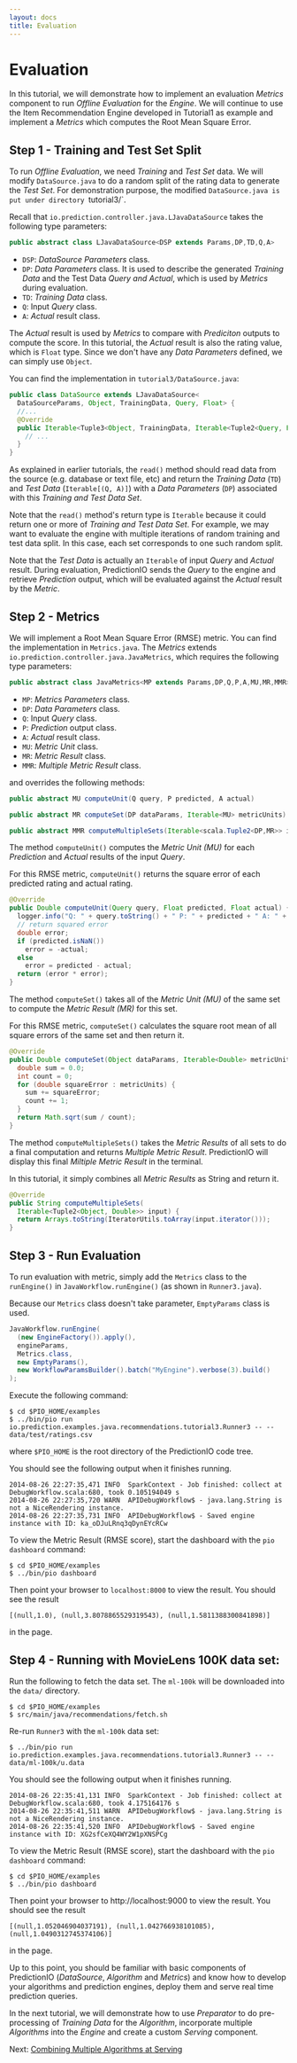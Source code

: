 ```yaml
---
layout: docs
title: Evaluation
---
```


# Evaluation

In this tutorial, we will demonstrate how to implement an evaluation *Metrics*
component to run *Offline Evaluation* for the *Engine*. We will continue to use
the Item Recommendation Engine developed in Tutorial1 as example and implement a
*Metrics* which computes the Root Mean Square Error.

## Step 1 - Training and Test Set Split

To run *Offline Evaluation*, we need *Training* and *Test Set* data. We will
modify `DataSource.java` to do a random split of the rating data to generate
the *Test Set*. For demonstration purpose, the modified `DataSource.java is put
under directory `tutorial3/`.

Recall that `io.prediction.controller.java.LJavaDataSource` takes the
following type parameters:

```java
public abstract class LJavaDataSource<DSP extends Params,DP,TD,Q,A>
```
- `DSP`: *DataSource Parameters* class.
- `DP`: *Data Parameters* class. It is used to describe the generated *Training
  Data* and the Test Data *Query and Actual*, which is used by *Metrics* during
  evaluation.
- `TD`: *Training Data* class.
- `Q`: Input *Query* class.
- `A`: *Actual* result class.

The *Actual* result is used by *Metrics* to compare with *Prediciton* outputs to
compute the score. In this tutorial, the *Actual* result is also the rating
value, which is `Float` type. Since we don't have any *Data Parameters* defined,
we can simply use `Object`.

You can find the implementation in `tutorial3/DataSource.java`:

```java
public class DataSource extends LJavaDataSource<
  DataSourceParams, Object, TrainingData, Query, Float> {
  //...
  @Override
  public Iterable<Tuple3<Object, TrainingData, Iterable<Tuple2<Query, Float>>>> read() {
    // ...
  }
}
```

As explained in earlier tutorials, the `read()` method should read data from the
source (e.g. database or text file, etc) and return the *Training Data* (`TD`)
and *Test Data* (`Iterable[(Q, A)]`) with a *Data Parameters* (`DP`) associated
with this *Training and Test Data Set*.

Note that the `read()` method's return type is `Iterable` because it could
return one or more of *Training and Test Data Set*. For example, we may want to
evaluate the engine with multiple iterations of random training and test data
split. In this case, each set corresponds to one such random split.

Note that the *Test Data* is actually an `Iterable` of input *Query* and
*Actual* result. During evaluation, PredictionIO sends the *Query* to the engine
and retrieve *Prediction* output, which will be evaluated against the *Actual*
result by the *Metric*.


## Step 2 - Metrics

We will implement a Root Mean Square Error (RMSE) metric. You can find the
implementation in `Metrics.java`. The *Metrics* extends
`io.prediction.controller.java.JavaMetrics`, which requires the following type
parameters:

```java
public abstract class JavaMetrics<MP extends Params,DP,Q,P,A,MU,MR,MMR>
```
- `MP`: *Metrics Parameters* class.
- `DP`: *Data Parameters* class.
- `Q`: Input *Query* class.
- `P`: *Prediction* output class.
- `A`: *Actual* result class.
- `MU`: *Metric Unit* class.
- `MR`: *Metric Result* class.
- `MMR`: *Multiple Metric Result* class.

and overrides the following methods:

```java
public abstract MU computeUnit(Q query, P predicted, A actual)

public abstract MR computeSet(DP dataParams, Iterable<MU> metricUnits)

public abstract MMR computeMultipleSets(Iterable<scala.Tuple2<DP,MR>> input)
```

The method `computeUnit()` computes the *Metric Unit (MU)* for each *Prediction*
and *Actual* results of the input *Query*.

For this RMSE metric, `computeUnit()` returns the square error of each
predicted rating and actual rating.

```java
@Override
public Double computeUnit(Query query, Float predicted, Float actual) {
  logger.info("Q: " + query.toString() + " P: " + predicted + " A: " + actual);
  // return squared error
  double error;
  if (predicted.isNaN())
    error = -actual;
  else
    error = predicted - actual;
  return (error * error);
}
```

The method `computeSet()` takes all of the *Metric Unit (MU)* of the same set to
compute the *Metric Result (MR)* for this set.

For this RMSE metric, `computeSet()` calculates the square root mean of all
square errors of the same set and then return it.

```java
@Override
public Double computeSet(Object dataParams, Iterable<Double> metricUnits) {
  double sum = 0.0;
  int count = 0;
  for (double squareError : metricUnits) {
    sum += squareError;
    count += 1;
  }
  return Math.sqrt(sum / count);
}
```

The method `computeMultipleSets()` takes the *Metric Results* of all sets to do
a final computation and returns *Multiple Metric Result*. PredictionIO will
display this final *Miltiple Metric Result* in the terminal.

In this tutorial, it simply combines all *Metric Results* as String and return
it.

```java
@Override
public String computeMultipleSets(
  Iterable<Tuple2<Object, Double>> input) {
  return Arrays.toString(IteratorUtils.toArray(input.iterator()));
}
```

## Step 3 - Run Evaluation

To run evaluation with metric, simply add the `Metrics` class to the
`runEngine()` in `JavaWorkflow.runEngine()` (as shown in `Runner3.java`).

Because our `Metrics` class doesn't take parameter, `EmptyParams` class is used.

```java
JavaWorkflow.runEngine(
  (new EngineFactory()).apply(),
  engineParams,
  Metrics.class,
  new EmptyParams(),
  new WorkflowParamsBuilder().batch("MyEngine").verbose(3).build()
);
```

Execute the following command:

```
$ cd $PIO_HOME/examples
$ ../bin/pio run io.prediction.examples.java.recommendations.tutorial3.Runner3 -- -- data/test/ratings.csv
```
where `$PIO_HOME` is the root directory of the PredictionIO code tree.

You should see the following output when it finishes running.

```
2014-08-26 22:27:35,471 INFO  SparkContext - Job finished: collect at DebugWorkflow.scala:680, took 0.105194049 s
2014-08-26 22:27:35,720 WARN  APIDebugWorkflow$ - java.lang.String is not a NiceRendering instance.
2014-08-26 22:27:35,731 INFO  APIDebugWorkflow$ - Saved engine instance with ID: ka_oDJuLRnq3qDynEYcRCw
```

To view the Metric Result (RMSE score), start the dashboard with the `pio dashboard` command:

```
$ cd $PIO_HOME/examples
$ ../bin/pio dashboard
```

Then point your browser to `localhost:8000` to view the result. You should see the result

```
[(null,1.0), (null,3.8078865529319543), (null,1.5811388300841898)]
```
in the page.

## Step 4 - Running with MovieLens 100K data set:

Run the following to fetch the data set. The `ml-100k` will be downloaded into
the `data/` directory.

```
$ cd $PIO_HOME/examples
$ src/main/java/recommendations/fetch.sh
```

Re-run `Runner3` with the `ml-100k` data set:

```
$ ../bin/pio run io.prediction.examples.java.recommendations.tutorial3.Runner3 -- -- data/ml-100k/u.data
```

You should see the following output when it finishes running.

```
2014-08-26 22:35:41,131 INFO  SparkContext - Job finished: collect at DebugWorkflow.scala:680, took 4.175164176 s
2014-08-26 22:35:41,511 WARN  APIDebugWorkflow$ - java.lang.String is not a NiceRendering instance.
2014-08-26 22:35:41,520 INFO  APIDebugWorkflow$ - Saved engine instance with ID: XG2sfCeXQ4WY2W1pXNSPCg
```

To view the Metric Result (RMSE score), start the dashboard with the `pio
dashboard` command:

```
$ cd $PIO_HOME/examples
$ ../bin/pio dashboard
```

Then point your browser to http://localhost:9000 to view the result. You
should see the result

```
[(null,1.052046904037191), (null,1.042766938101085), (null,1.0490312745374106)]
```
in the page.

Up to this point, you should be familiar with basic components of PredictionIO
(*DataSource*, *Algorithm* and *Metrics*) and know how to develop your
algorithms and prediction engines, deploy them and serve real time prediction
queries.

In the next tutorial, we will demonstrate how to use *Preparator* to do
pre-processing of *Training Data* for the *Algorithm*, incorporate multiple
*Algorithms* into the *Engine* and create a custom *Serving* component.

Next: [Combining Multiple Algorithms at Serving](combiningalgorithms.html)
